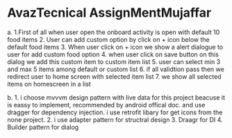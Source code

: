 # AvazTecnical AssignMentMujaffar

a.
 1.First of all when user open the onboard activity is open with default 10 food items
 2. User can add custom option by click on + icon below the default food items
 3. When user click on + icon we show a alert dialogue to user for add custom food option
 4. when user click on save button on this dialog we add this custom item to custom item list
 5. user can select min 3 and max 5 items among default or custom list
 6. if all validtion pass then we redirect user to home screen with selected item list
 7. we show all selected items on homescreen in a list

 b. 1. i choose mvvvm design pattern with live data for this project beacuse it is eassy to implement, recommended by android offical doc.
   and use dragger for dependency injection. i use retrofit libary for get icons from the none project.
   2. i use adapter pattern for structral design
   3. Draagr for DI
   4. Builder pattern for dialog

